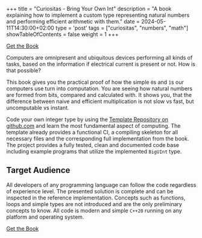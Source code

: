 +++
title = "Curiositas - Bring Your Own Int"
description = "A book explaining how to implement a custom type representing natural numbers and performing efficient arithmetic with them."
date = 2024-05-11T14:30:00+02:00
type = 'post'
tags = ["curiositas", "numbers", "math"]
showTableOfContents = false
weight = 1
+++
<p class="book-button">
    <a target="_blank" href="https://curiositasbooks.gumroad.com/l/build-your-own-int">Get the Book</a>
</p>
Computers are omnipresent and ubiquitous devices performing all kinds of tasks, based on the information if electrical current is present or not.
How is that possible?

This book gives you the practical proof of how the simple `0`s and `1`s our computers use turn into computation.
You are seeing how natural numbers are formed from bits, compared and calculated with.
It shows you, that the difference between naive and efficient multiplication is not slow vs fast, but uncomputable vs instant.

Code your own integer type by using the [<span data-feather='github'></span>Template Repository on github.com](https://github.com/curiositas-books/bring-your-own-int) and learn the most fundamental aspect of computing.
The template already provides a functional CI, a compiling skeleton for all necessary files and the corresponding full implementation from the book.
The project provides a fully tested, clean and documented code base including example programs that utilize the implemented `BigUInt` type.

## Target Audience

All developers of any programming language can follow the code regardless of experience level.
The presented solution is complete and can be inspected in the reference implementation.
Concepts such as functions, loops and simple types are not introduced and are the only preliminary concepts to know.
All code is modern and simple `C++20` running on any platform and operating system.
<p class="book-button">
    <a target="_blank" href="https://curiositasbooks.gumroad.com/l/build-your-own-int">Get the Book</a>
</p>
